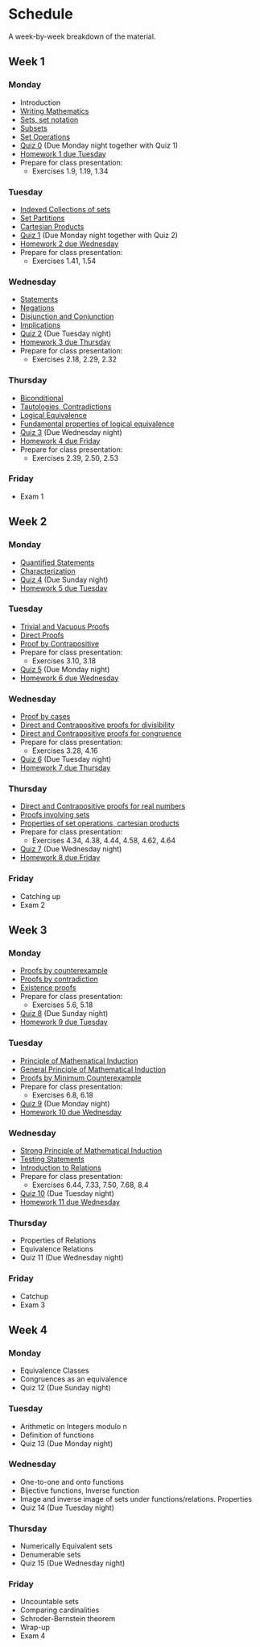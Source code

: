 # Schedule

A week-by-week breakdown of the material.

## Week  1

### Monday

- Introduction
- [Writing Mathematics](notes/writing.md)
- [Sets, set notation](notes/sets_notation.md)
- [Subsets](notes/subsets.md)
- [Set Operations](notes/set_operations.md)
- [Quiz 0](https://moodle.hanover.edu/mod/quiz/view.php?id=19351) (Due Monday night together with Quiz 1)
- [Homework 1 due Tuesday](assignments/hw1.md)
- Prepare for class presentation:
    - Exercises 1.9, 1.19, 1.34

### Tuesday

- [Indexed Collections of sets](notes/indexed_collections.md)
- [Set Partitions](notes/sets_partitions.md)
- [Cartesian Products](notes/cartesian_products.md)
- [Quiz 1](https://moodle.hanover.edu/mod/quiz/view.php?id=19389) (Due Monday night together with Quiz 2)
- [Homework 2 due Wednesday](assignments/hw2.md)
- Prepare for class presentation:
    - Exercises 1.41, 1.54

### Wednesday

- [Statements](notes/statements.md)
- [Negations](notes/negation.md)
- [Disjunction and Conjunction](notes/disjunction_conjunction.md)
- [Implications](notes/implications.md)
- [Quiz 2](https://moodle.hanover.edu/mod/quiz/view.php?id=19403) (Due Tuesday night)
- [Homework 3 due Thursday](assignments/hw3.md)
- Prepare for class presentation:
    - Exercises 2.18, 2.29, 2.32

### Thursday

- [Biconditional](notes/biconditional.md)
- [Tautologies, Contradictions](notes/tautologies_contradictions.md)
- [Logical Equivalence](notes/logical_equivalence.md)
- [Fundamental properties of logical equivalence](notes/logical_equiv_properties.md)
- [Quiz 3](https://moodle.hanover.edu/mod/quiz/view.php?id=19429) (Due Wednesday night)
- [Homework 4 due Friday](assignments/hw4.md)
- Prepare for class presentation:
    - Exercises 2.39, 2.50, 2.53

### Friday

- Exam 1

## Week  2

### Monday

- [Quantified Statements](notes/quantified_statements.md)
- [Characterization](notes/characterization.md)
- [Quiz 4](https://moodle.hanover.edu/mod/quiz/view.php?id=19644) (Due Sunday night)
- [Homework 5 due Tuesday](assignments/hw5.md)

### Tuesday

- [Trivial and Vacuous Proofs](notes/trivial_vacuous_proofs.md)
- [Direct Proofs](notes/direct_proofs.md)
- [Proof by Contrapositive](notes/contrapositive.md)
- Prepare for class presentation:
    - Exercises 3.10, 3.18
- [Quiz 5](https://moodle.hanover.edu/mod/quiz/view.php?id=19782) (Due Monday night)
- [Homework 6 due Wednesday](assignments/hw6.md)

### Wednesday

- [Proof by cases](notes/proofs_cases.md)
- [Direct and Contrapositive proofs for divisibility](notes/proofs_divisibility.md)
- [Direct and Contrapositive proofs for congruence](notes/proofs_congruence.md)
- Prepare for class presentation:
    - Exercises 3.28, 4.16
- [Quiz 6](https://moodle.hanover.edu/mod/quiz/view.php?id=19786) (Due Tuesday night)
- [Homework 7 due Thursday](assignments/hw7.md)

### Thursday

- [Direct and Contrapositive proofs for real numbers](notes/proofs_reals.md)
- [Proofs involving sets](notes/proofs_sets.md)
- [Properties of set operations, cartesian products](notes/set_properties.md)
- Prepare for class presentation:
    - Exercises 4.34, 4.38, 4.44, 4.58, 4.62, 4.64
- [Quiz 7](https://moodle.hanover.edu/mod/quiz/view.php?id=19787) (Due Wednesday night)
- [Homework 8 due Friday](assignments/hw8.md)

### Friday

- Catching up
- Exam 2

## Week  3

### Monday

- [Proofs by counterexample](notes/proofs_counterexample.md)
- [Proofs by contradiction](notes/proofs_contradiction.md)
- [Existence proofs](notes/proofs_existence.md)
- Prepare for class presentation:
    - Exercises 5.6, 5.18
- [Quiz 8](https://moodle.hanover.edu/mod/quiz/view.php?id=19997) (Due Sunday night)
- [Homework 9 due Tuesday](assignments/hw9.md)

### Tuesday

- [Principle of Mathematical Induction](notes/mathematical_induction.md)
- [General Principle of Mathematical Induction](notes/general_induction.md)
- [Proofs by Minimum Counterexample](notes/proofs_minimum_counterexample.md)
- Prepare for class presentation:
    - Exercises 6.8, 6.18
- [Quiz 9](https://moodle.hanover.edu/mod/quiz/view.php?id=20014) (Due Monday night)
- [Homework 10 due Wednesday](assignments/hw10.md)

### Wednesday

- [Strong Principle of Mathematical Induction](notes/strong_induction.md)
- [Testing Statements](notes/testing_statements.md)
- [Introduction to Relations](notes/relations_intro.md)
- Prepare for class presentation:
    - Exercises 6.44, 7.33, 7.50, 7.68, 8.4
- [Quiz 10](https://moodle.hanover.edu/mod/quiz/view.php?id=20039) (Due Tuesday night)
- [Homework 11 due Wednesday](assignments/hw11.md)

### Thursday

- Properties of Relations
- Equivalence Relations
- Quiz 11 (Due Wednesday night)

### Friday

- Catchup
- Exam 3

## Week  4

### Monday

- Equivalence Classes
- Congruences as an equivalence
- Quiz 12 (Due Sunday night)

### Tuesday

- Arithmetic on Integers modulo n
- Definition of functions
- Quiz 13 (Due Monday night)

### Wednesday

- One-to-one and onto functions
- Bijective functions, Inverse function
- Image and inverse image of sets under functions/relations. Properties
- Quiz 14 (Due Tuesday night)

### Thursday

- Numerically Equivalent sets
- Denumerable sets
- Quiz 15 (Due Wednesday night)

### Friday

- Uncountable sets
- Comparing cardinalities
- Schroder-Bernstein theorem
- Wrap-up
- Exam 4

